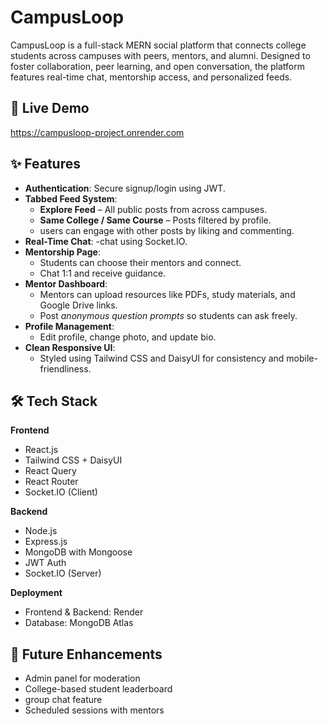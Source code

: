 # CampusLoop

CampusLoop is a full-stack MERN social platform that connects college students across campuses with peers, mentors, and alumni. Designed to foster collaboration, peer learning, and open conversation, the platform features real-time chat, mentorship access, and personalized feeds.


## 🚀 Live Demo

https://campusloop-project.onrender.com



## ✨ Features

- **Authentication**: Secure signup/login using JWT.
- **Tabbed Feed System**:
  - **Explore Feed** – All public posts from across campuses.
  - **Same College / Same Course** – Posts filtered by profile.
  - users can engage with other posts by liking and commenting.
- **Real-Time Chat**:
  -chat using Socket.IO.
- **Mentorship Page**:
  - Students can choose their mentors and connect.
  - Chat 1:1 and receive guidance.
- **Mentor Dashboard**:
  - Mentors can upload resources like PDFs, study materials, and Google Drive links.
  - Post *anonymous question prompts* so students can ask freely.
- **Profile Management**:
  - Edit profile, change photo, and update bio.
- **Clean Responsive UI**:
  - Styled using Tailwind CSS and DaisyUI for consistency and mobile-friendliness.



## 🛠 Tech Stack

**Frontend**  
- React.js  
- Tailwind CSS + DaisyUI  
- React Query  
- React Router  
- Socket.IO (Client)

**Backend**
- Node.js  
- Express.js  
- MongoDB with Mongoose  
- JWT Auth  
- Socket.IO (Server)

**Deployment**
- Frontend & Backend: Render
- Database: MongoDB Atlas



## 🚧 Future Enhancements

- Admin panel for moderation
- College-based student leaderboard
- group chat feature
- Scheduled sessions with mentors




